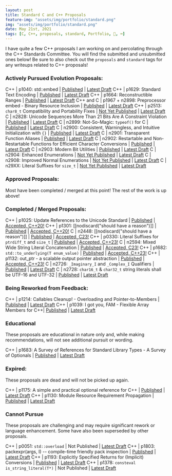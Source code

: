 ```yaml
---
layout: post
title: Standard C and C++ Proposals
feature-img: "assets/img/portfolio/standard.png"
img: "assets/img/portfolio/standard.png"
date: May 21st, 2021
tags: [C, C++, proposals, standard, Portfolio, 🚌, ⌨️]
---
```


I have quite a few C++ proposals I am working on and percolating through the C++ Standards Committee. You will find the submitted and unsubmitted ones below! Be sure to also check out the `proposals` and `standard` tags for any writeups related to C++ proposals!


### Actively Pursued Evolution Proposals:

C++       | p1040: std::embed | [Published](https://wg21.link/p1040) | [Latest Draft](/_vendor/future_cxx/papers/d1040.html)
C++       | p1629: Standard Text Encoding | [Published](https://wg21.link/p1629) | [Latest Draft](/_vendor/future_cxx/papers/d1629.html)
C++       | p1664: Reconstructible Ranges | [Published](https://wg21.link/p1664) | [Latest Draft](/_vendor/future_cxx/papers/d1664.html)
C++ and C | p1967 + n2898: Preprocessor embed - Binary Resource Inclusion | [Published](https://wg21.link/p1967) | [Latest Draft](/_vendor/future_cxx/papers/C%20-%20embed.html)
C++       | p2513: `char8_t` Compatibility and Portability Fixes | [Not Yet Published](https://wg21.link/p2513) | [Latest Draft](/_vendor/future_cxx/papers/d2513.html)
C         | n2828: Unicode Sequences More Than 21 Bits Are A Constraint Violation | [Published](http://www.open-std.org/jtc1/sc22/wg14/www/docs/n2828.htm) | [Latest Draft](/_vendor/future_cxx/papers/C%20-%20Unicode%20Sequences%20More%20Than%2021%20Bits%20are%20a%20Constraint%20Violation.html)
C         | n2899: Not-So-Magic: `typeof()` for C | [Published](http://www.open-std.org/jtc1/sc22/wg14/www/docs/n2899.htm) | [Latest Draft](/_vendor/future_cxx/papers/C%20-%20typeof.html)
C         | n2900: Consistent, Warningless, and Intuitive Initialization with `{}` | [Published](http://www.open-std.org/jtc1/sc22/wg14/www/docs/n2900.htm) | [Latest Draft](/_vendor/future_cxx/papers/C%20-%20Consistent,%20Warningless,%20and%20Intuitive%20Initialization%20with%20%7B%7D.html)
C         | n2901: Transparent Function Aliases | [Published](http://www.open-std.org/jtc1/sc22/wg14/www/docs/n2901.htm) | [Latest Draft](/_vendor/future_cxx/papers/C%20-%20Transparent%20Function%20Aliases.html)
C         | n2902: Restartable and Non-Restartable Functions for Efficient Character Conversions | [Published](http://www.open-std.org/jtc1/sc22/wg14/www/docs/n2902.htm) | [Latest Draft](/_vendor/future_cxx/papers/C%20-%20Efficient%20Character%20Conversions.html)
C         | n2903: Modern Bit Utilities | [Published](http://www.open-std.org/jtc1/sc22/wg14/www/docs/n2903.htm) | [Latest Draft](/_vendor/future_cxx/papers/C%20-%20Modern%20Bit%20Utilities.html)
C         | n2904: Enhanced Enumerations | [Not Yet Published]((http://www.open-std.org/jtc1/sc22/wg14/www/docs/n2904.htm)) | [Latest Draft](/_vendor/future_cxx/papers/C%20-%20Enhanced%20Enumerations.html)
C         | n2908: Improved Normal Enumerations | [Not Yet Published](http://www.open-std.org/jtc1/sc22/wg14/www/docs/n2908.htm) | [Latest Draft](/_vendor/future_cxx/papers/C%20-%20Improved%20Normal%20Enumerations.html)
C         | n29XX: Literal Suffixes for `size_t` | [Not Yet Published](http://www.open-std.org/jtc1/sc22/wg14/www/docs/n29XX.htm) | [Latest Draft](/_vendor/future_cxx/papers/C%20-%20Literal%20Suffixes%20for%20size_t.html)


### Approved Proposals:

Most have been completed / merged at this point! The rest of the work is up above!


### Completed / Merged Proposals:

C++ | p1025: Update References to the Unicode Standard | [Published](https://wg21.link/p1025) | [Accepted, C++20!](https://wg21.link/p1025)
C++ | p1301: [[nodiscard("should have a reason")]] | [Published](https://wg21.link/p1301) | [Accepted, C++20!](/_vendor/future_cxx/papers/d1301.html)
C   | n2448: [[nodiscard("should have a reason")]] | [Published](http://www.open-std.org/jtc1/sc22/wg14/www/docs/n2448.pdf) | [Accepted, C23!](/_vendor/future_cxx/papers/C%20-%20nodiscard.html)
C++ | p0330: Literal Suffixes for `ptrdiff_t` and `size_t` | [Published](https://wg21.link/p0330) | [Accepted, C++23!](/_vendor/future_cxx/papers/d0330.html)
C   | n2594: Mixed Wide String Literal Concatenation | [Published](http://www.open-std.org/jtc1/sc22/wg14/www/docs/n2594.htm) | [Accepted, C23!](/_vendor/future_cxx/papers/C%20-%20Mixed%20Wide%20String%20Literal%20Concatenation.html)
C++ | p1682: `std::to_underlying(T enum_value)` | [Published](https://wg21.link/p1682) | [Accepted, C++23!](/_vendor/future_cxx/papers/d1682.html)
C++ | p1132: out_ptr - a scalable output pointer abstraction | [Published](https://wg21.link/p1132) | [Accepted, C++23!](/_vendor/future_cxx/papers/d1132.html)
C   | n2726: `_Imaginary_I` and `_Complex_I` Qualifiers | [Published](http://www.open-std.org/jtc1/sc22/wg14/www/docs/n2726.htm) | [Latest Draft](/_vendor/future_cxx/papers/C%20-%20_Imaginary_I%20and%20_Complex_I%20Qualifiers.html)
C   | n2728: `char16_t` & `char32_t` string literals shall be UTF-16 and UTF-32 | [Published](http://www.open-std.org/jtc1/sc22/wg14/www/docs/n2728.htm) | [Latest Draft](/_vendor/future_cxx/papers/C%20-%20char16_t%20&%20char32_t%20string%20literals%20shall%20be%20UTF-16%20&%20UTF-32.html)


### Being Reworked from Feedback:

C++ | p1214: Callables Cleanup! - Overloading and Pointer-to-Members | [Published](https://wg21.link/p1214) | [Latest Draft](/_vendor/future_cxx/papers/d1214.html)
C++ | p1039: I got you, FAM - Flexible Array Members for C++| [Published](https://wg21.link/p1039) | [Latest Draft](/_vendor/future_cxx/papers/d1039.html)


### Educational

These proposals are educational in nature only and, while making recommendations, will not see additional pursuit or wording.

C++ | p1683: A Survey of References for Standard Library Types - A Survey of Optionals | [Published](https://wg21.link/p1683) | [Latest Draft](/_vendor/future_cxx/papers/d1683.html)


### Expired:

These proposals are dead and will not be picked up again.


C++ | p1175: A simple and practical optional reference for C++ | [Published](https://wg21.link/p1175) | [Latest Draft](/_vendor/future_cxx/papers/d1175.html)
C++ | p1130: Module Resource Requirement Propagation | [Published](https://wg21.link/p1130) | [Latest Draft](https://thephd.dev/_vendor/future_cxx/papers/d1130.html)


### Cannot Pursue

These proposals are challenging and may require significant rework or language enhancement. Some have also been superseded by other proposals.

C++ | p0051: `std::overload` | Not Published | [Latest Draft](/_vendor/future_cxx/papers/d0051.html)
C++ | p1803: packexpr(args, I) -- compile-time friendly pack inspection | [Published](https://wg21.link/p1803) | [Latest Draft](/_vendor/future_cxx/papers/d1803.html)
C++ | p1193: Explicitly Specified Returns for (Implicit) Conversions | [Published](https://wg21.link/p1193) | [Latest Draft](/_vendor/future_cxx/papers/d1193.html)
C++ | p1378: `consteval is_string_literal(T*)` | Not Published | [Latest Draft](/_vendor/future_cxx/papers/d1378.html)
